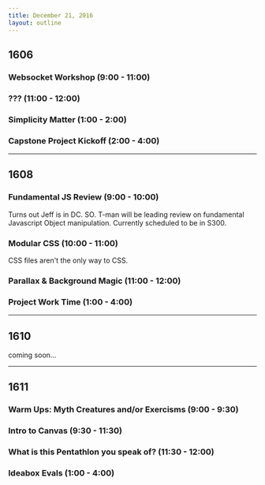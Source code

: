 ```yaml
---
title: December 21, 2016
layout: outline
---
```


## 1606

### Websocket Workshop (9:00 - 11:00)

### ??? (11:00 - 12:00)

### Simplicity Matter (1:00 - 2:00)

### Capstone Project Kickoff (2:00 - 4:00)

***

## 1608

### Fundamental JS Review (9:00 - 10:00)
Turns out Jeff is in DC. SO. T-man will be leading review on fundamental Javascript Object manipulation. Currently scheduled to be in S300.

### Modular CSS (10:00 - 11:00)
CSS files aren't the only way to CSS.

### Parallax & Background Magic (11:00 - 12:00)

### Project Work Time (1:00 - 4:00)

***

## 1610
coming soon...

***

## 1611

### Warm Ups: Myth Creatures and/or Exercisms (9:00 - 9:30)

### Intro to Canvas (9:30 - 11:30)

### What is this Pentathlon you speak of? (11:30 - 12:00)

### Ideabox Evals (1:00 - 4:00)
